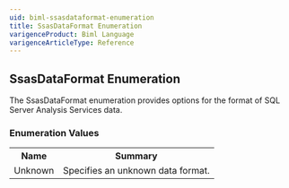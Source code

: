 ```yaml
---
uid: biml-ssasdataformat-enumeration
title: SsasDataFormat Enumeration
varigenceProduct: Biml Language
varigenceArticleType: Reference
---
```


## SsasDataFormat Enumeration<div class="LanguageSummary"><div class ="SummaryItem">The SsasDataFormat enumeration provides options for the format of SQL Server Analysis Services data.</div></div><div class="EnumValueGroup">### Enumeration Values<table id="EnumValue" class="MemberList"><tbody><tr><th class="MemberNameColumnHeader">Name</th><th class="MemberSummaryColumnHeader">Summary</th></tr><tr class="cd0"><td class="MemberName">Unknown</td><td class="MemberSummary"><div class ="SummaryItem">Specifies an unknown data format.</div> </td></tr></tbody></table></div>